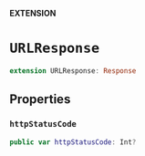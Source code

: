 **EXTENSION**

# `URLResponse`
```swift
extension URLResponse: Response
```

## Properties
### `httpStatusCode`

```swift
public var httpStatusCode: Int?
```
